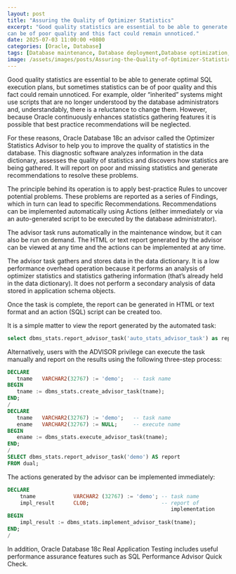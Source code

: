 ```yaml
---
layout: post
title: "Assuring the Quality of Optimizer Statistics"
excerpt: "Good quality statistics are essential to be able to generate optimal SQL execution plans, but sometimes statistics
can be of poor quality and this fact could remain unnoticed."
date: 2025-07-03 11:00:00 +0800
categories: [Oracle, Database]
tags: [Database maintenance, Database deployment,Database optimization, oracle]
image: /assets/images/posts/Assuring-the-Quality-of-Optimizer-Statistics.jpg
---
```


Good quality statistics are essential to be able to generate optimal SQL execution plans, but sometimes statistics
can be of poor quality and this fact could remain unnoticed. For example, older “inherited” systems might use scripts
that are no longer understood by the database administrators and, understandably, there is a reluctance to change
them. However, because Oracle continuously enhances statistics gathering features it is possible that best practice
recommendations will be neglected.

For these reasons, Oracle Database 18c an advisor called the Optimizer Statistics Advisor to help you to improve
the quality of statistics in the database. This diagnostic software analyzes information in the data dictionary,
assesses the quality of statistics and discovers how statistics are being gathered. It will report on poor and missing
statistics and generate recommendations to resolve these problems.

The principle behind its operation is to apply best-practice Rules to uncover potential problems. These problems are
reported as a series of Findings, which in turn can lead to specific Recommendations. Recommendations can be
implemented automatically using Actions (either immediately or via an auto-generated script to be executed by the
database administrator).

The advisor task runs automatically in the maintenance window, but it can also be run on demand. The HTML or text
report generated by the advisor can be viewed at any time and the actions can be implemented at any time.

The advisor task gathers and stores data in the data dictionary. It is a low performance overhead operation because
it performs an analysis of optimizer statistics and statistics gathering information (that’s already held in the data
dictionary). It does not perform a secondary analysis of data stored in application schema objects.  

Once the task is complete, the report can be generated in HTML or text format and an action (SQL) script can be
created too.

It is a simple matter to view the report generated by the automated task:
```sql
select dbms_stats.report_advisor_task('auto_stats_advisor_task') as report from dual;
```
Alternatively, users with the ADVISOR privilege can execute the task manually and report on the results using the following three-step process:  
``` sql
DECLARE
   tname   VARCHAR2(32767) := 'demo';   -- task name
BEGIN
   tname := dbms_stats.create_advisor_task(tname);
END;
/
DECLARE
   tname   VARCHAR2(32767) := 'demo';   -- task name
   ename   VARCHAR2(32767) := NULL;     -- execute name
BEGIN
   ename := dbms_stats.execute_advisor_task(tname);
END;
/  
SELECT dbms_stats.report_advisor_task('demo') AS report  
FROM dual;
 ```

The actions generated by the advisor can be implemented immediately:  
```SQL
DECLARE
    tname            VARCHAR2 (32767) := 'demo'; -- task name
    impl_result      CLOB;                       -- report of  
                                                    implementation
BEGIN
    impl_result := dbms_stats.implement_advisor_task(tname);
END;
/
```

In addition, Oracle Database 18c Real Application Testing includes useful performance assurance features such as
SQL Performance Advisor Quick Check.
